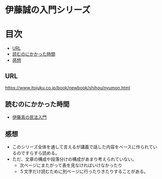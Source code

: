 # 伊藤誠の入門シリーズ

# 目次

<!-- @import "[TOC]" {cmd="toc" depthFrom=2 depthTo=6 orderedList=false} -->
<!-- code_chunk_output -->

- [URL](#url)
- [読むのにかかった時間](#読むのにかかった時間)
- [感想](#感想)

<!-- /code_chunk_output -->

## URL
https://www.itojuku.co.jp/book/newbook/shihou/nyumon.html
## 読むのにかかった時間


- [伊藤真の民法入門](./伊藤真の民法入門/readme.md#読むのにかかった時間)


## 感想

- このシリーズ全体を通して言えるが講義で話した内容をベースに作られているのですらすら読める。
- ただ、文章の構成や段落分けの構成があまり考えられていない。
    - 次ページにまたがって表を見なければいけなかったり
    - ５文字だけ読むために別ページに行ったりきたりすることがある。
